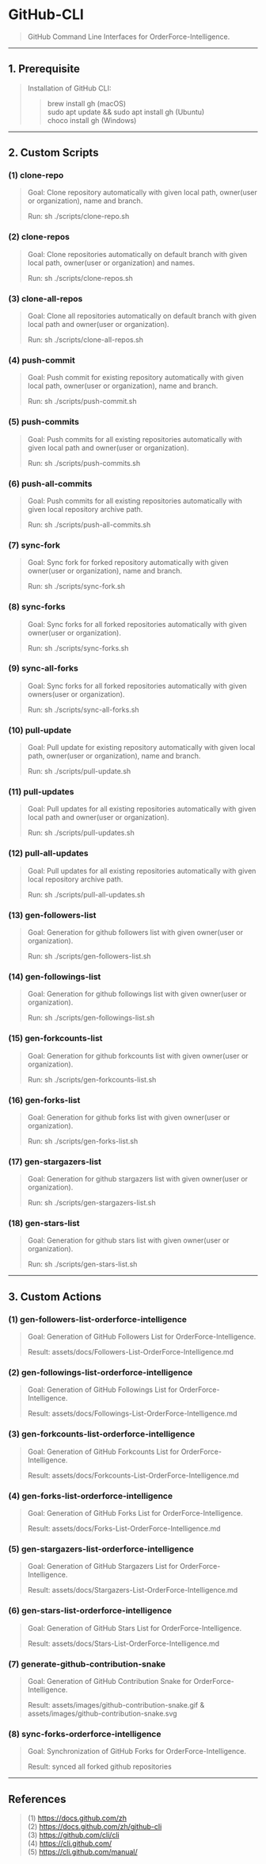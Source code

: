 # GitHub-CLI

> GitHub Command Line Interfaces for OrderForce-Intelligence.

---

## 1. Prerequisite

> Installation of GitHub CLI: 
>> brew install gh (macOS)<br>
>> sudo apt update && sudo apt install gh (Ubuntu)<br>
>> choco install gh (Windows)<br>

---

## 2. Custom Scripts

### (1) clone-repo

> Goal: Clone repository automatically with given local path, owner(user or organization), name and branch.
> 
> Run: sh ./scripts/clone-repo.sh

### (2) clone-repos

> Goal: Clone repositories automatically on default branch with given local path, owner(user or organization) and names.
> 
> Run: sh ./scripts/clone-repos.sh

### (3) clone-all-repos

> Goal: Clone all repositories automatically on default branch with given local path and owner(user or organization).
> 
> Run: sh ./scripts/clone-all-repos.sh

### (4) push-commit

> Goal: Push commit for existing repository automatically with given local path, owner(user or organization), name and branch.
> 
> Run: sh ./scripts/push-commit.sh

### (5) push-commits

> Goal: Push commits for all existing repositories automatically with given local path and owner(user or organization).
> 
> Run: sh ./scripts/push-commits.sh

### (6) push-all-commits

> Goal: Push commits for all existing repositories automatically with given local repository archive path.
> 
> Run: sh ./scripts/push-all-commits.sh

### (7) sync-fork

> Goal: Sync fork for forked repository automatically with given owner(user or organization), name and branch.
> 
> Run: sh ./scripts/sync-fork.sh

### (8) sync-forks

> Goal: Sync forks for all forked repositories automatically with given owner(user or organization).
> 
> Run: sh ./scripts/sync-forks.sh

### (9) sync-all-forks

> Goal: Sync forks for all forked repositories automatically with given owners(user or organization).
> 
> Run: sh ./scripts/sync-all-forks.sh

### (10) pull-update

> Goal: Pull update for existing repository automatically with given local path, owner(user or organization), name and branch.
> 
> Run: sh ./scripts/pull-update.sh

### (11) pull-updates

> Goal: Pull updates for all existing repositories automatically with given local path and owner(user or organization).
> 
> Run: sh ./scripts/pull-updates.sh

### (12) pull-all-updates

> Goal: Pull updates for all existing repositories automatically with given local repository archive path.
> 
> Run: sh ./scripts/pull-all-updates.sh

### (13) gen-followers-list

> Goal: Generation for github followers list with given owner(user or organization).
> 
> Run: sh ./scripts/gen-followers-list.sh

### (14) gen-followings-list

> Goal: Generation for github followings list with given owner(user or organization).
> 
> Run: sh ./scripts/gen-followings-list.sh

### (15) gen-forkcounts-list

> Goal: Generation for github forkcounts list with given owner(user or organization).
> 
> Run: sh ./scripts/gen-forkcounts-list.sh

### (16) gen-forks-list

> Goal: Generation for github forks list with given owner(user or organization).
> 
> Run: sh ./scripts/gen-forks-list.sh

### (17) gen-stargazers-list

> Goal: Generation for github stargazers list with given owner(user or organization).
> 
> Run: sh ./scripts/gen-stargazers-list.sh

### (18) gen-stars-list

> Goal: Generation for github stars list with given owner(user or organization).
> 
> Run: sh ./scripts/gen-stars-list.sh

---

## 3. Custom Actions

### (1) gen-followers-list-orderforce-intelligence

> Goal: Generation of GitHub Followers List for OrderForce-Intelligence.
>
> Result: assets/docs/Followers-List-OrderForce-Intelligence.md

### (2) gen-followings-list-orderforce-intelligence

> Goal: Generation of GitHub Followings List for OrderForce-Intelligence.
>
> Result: assets/docs/Followings-List-OrderForce-Intelligence.md

### (3) gen-forkcounts-list-orderforce-intelligence

> Goal: Generation of GitHub Forkcounts List for OrderForce-Intelligence.
>
> Result: assets/docs/Forkcounts-List-OrderForce-Intelligence.md

### (4) gen-forks-list-orderforce-intelligence

> Goal: Generation of GitHub Forks List for OrderForce-Intelligence.
>
> Result: assets/docs/Forks-List-OrderForce-Intelligence.md

### (5) gen-stargazers-list-orderforce-intelligence

> Goal: Generation of GitHub Stargazers List for OrderForce-Intelligence.
>
> Result: assets/docs/Stargazers-List-OrderForce-Intelligence.md

### (6) gen-stars-list-orderforce-intelligence

> Goal: Generation of GitHub Stars List for OrderForce-Intelligence.
>
> Result: assets/docs/Stars-List-OrderForce-Intelligence.md

### (7) generate-github-contribution-snake

> Goal: Generation of GitHub Contribution Snake for OrderForce-Intelligence.
>
> Result: assets/images/github-contribution-snake.gif & assets/images/github-contribution-snake.svg

### (8) sync-forks-orderforce-intelligence

> Goal: Synchronization of GitHub Forks for OrderForce-Intelligence.
>
> Result: synced all forked github repositories

---

## References

> (1) https://docs.github.com/zh<br>
> (2) https://docs.github.com/zh/github-cli<br>
> (3) https://github.com/cli/cli<br>
> (4) https://cli.github.com/<br>
> (5) https://cli.github.com/manual/<br>
